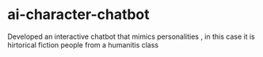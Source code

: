 # ai-character-chatbot
Developed an interactive chatbot that mimics personalities , in this case it is hirtorical fiction people from a humanitis class
